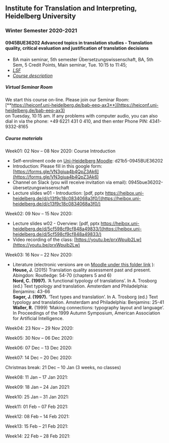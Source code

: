 ## Institute for Translation and Interpreting, Heidelberg University
### Winter Semester 2020-2021
#### 0945BUE36202 Advanced topics in translation studies - Translation quality, critical evaluation and justification of translation decisions
- BA main seminar, 5th semester Übersetzungswissenschaft, BA, 5th Sem, 5 Credit Points, Main seminar, Tue.	10:15 to 11:45;
- [*LSF*](https://lsf.uni-heidelberg.de/qisserver/rds?state=verpublish&status=init&vmfile=no&publishid=320587&moduleCall=webInfo&publishConfFile=webInfo&publishSubDir=veranstaltung)
- [*Course description*](../teach2020-21-WS.md#0945BUE36202)

##### Virtual Seminar Room

We start this course on-line. Please join our Seminar Room:  
[**https://heiconf.uni-heidelberg.de/bab-eeq-ax3**](https://heiconf.uni-heidelberg.de/bab-eeq-ax3)  
on Tuesday, 10:15 am. If any problems with computer audio, you can also dial in via the phone: +49 6221 431 0 410, and then enter Phone PIN: 4341-9332-8165

##### Course materials

Week01: 02 Nov – 08 Nov 2020: Course Introduction  
- Self-enrolment code on [Uni-Heidelberg Moodle](https://moodle.uni-heidelberg.de/): d21b5-0945BUE36202
- Introduction: Please fill in this google form: [https://forms.gle/VN3gjua4b4QpZ3Ak6](https://forms.gle/VN3gjua4b4QpZ3Ak6)
- Channel on Slack (you will receive invitation via email): 0945bue36202-übersetzungswissenschaft
- Lecture slides w01 - Introduction: [pdf, pptx https://heibox.uni-heidelberg.de/d/c13f9c18c0834068a3f0/](https://heibox.uni-heidelberg.de/d/c13f9c18c0834068a3f0/)  

Week02: 09 Nov – 15 Nov 2020:
- Lecture slides w02 - Overview: [pdf, pptx https://heibox.uni-heidelberg.de/d/5cf598cf9cf848a49833/](https://heibox.uni-heidelberg.de/d/5cf598cf9cf848a49833/)  
- Video recording of the class: [https://youtu.be/prxWpuib2Lw](https://youtu.be/prxWpuib2Lw)  

Week03: 16 Nov – 22 Nov 2020:
- Literature (electronic versions are on [Moodle under this folder link](https://moodle.uni-heidelberg.de/mod/folder/view.php?id=229784) ):
**House, J.** (2015) Translation quality assessment past and present. Abingdon: Routledge: 54-70 (chapters 5 and 6)  
**Nord, C. (1997).** ‘A functional typology of translations’. In A. Trosborg (ed.) Text typology and translation. Amsterdam and Philadelphia: Benjamins: 43-66  
**Sager, J. (1997).** ‘Text types and translation’. In A. Trosborg (ed.) Text typology and translation. Amsterdam and Philadelphia: Benjamins: 25-41  
**Waller, R.** (1999) ‘Making connections: typography layout and language’. In Proceedings of the 1999 Autumn Symposium, American Association for Artificial Intelligence.  

Week04: 23 Nov – 29 Nov 2020:

Week05: 30 Nov – 06 Dec 2020:

Week06: 07 Dec – 13 Dec 2020:

Week07: 14 Dec – 20 Dec 2020:

Christmas break: 21 Dec – 10 Jan (3 weeks, no classes)  

Week08: 11 Jan – 17 Jan 2021:

Week09: 18 Jan – 24 Jan 2021:

Week10: 25 Jan – 31 Jan 2021:

Week11: 01 Feb – 07 Feb 2021:   

Week12: 08 Feb – 14 Feb 2021:

Week13: 15 Feb – 21 Feb 2021:

Week14: 22 Feb – 28 Feb 2021:
